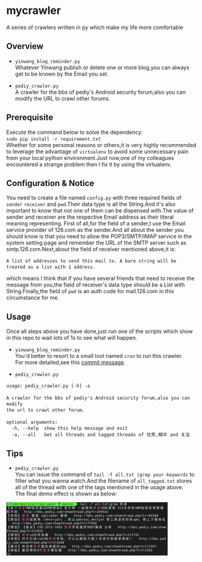 # mycrawler
 A series of crawlers written in py which make my life more comfortable  

## Overview
- `yinwang_blog_reminder.py`  
Whatever Yinwang publish or delete one or more blog,you can always get to be known
by the Email you set.

- `pediy_crawler.py`  
A crawler for the bbs of pediy's Android security forum,also you can modify the URL to crawl other forums.

## Prerequisite 
Execute the command below to solve the dependency:  
`sudo pip install -r requirement.txt`  
Whether for some personal reasons or others,it is very highly recommended to leverage the advantage of `virtualenv` to avoid some unnecessary pain from your local python environment.Just now,one of my colleagues encountered a strange problem then I fix it by using the virtualenv.

## Configuration & Notice 
You need to create a file named `config.py` with three required fields of `sender` `receiver` and `pwd`.Their data type is all the String.And it's also important to know that not one of them can be dispensed with.The value of sender and receiver are the respective Email address as their literal meaning representing. First of all,for the field of a sender,I use the Email service provider of 126.com as the sender.And all about the sender you should know is that you need to allow the POP3/SMTP/IMAP service in the system setting page and remember the URL of the SMTP server such as smtp.126.com.Next,about the field of receiver mentioned above,it is:  
```
A list of addresses to send this mail to. A bare string will be treated as a list with 1 address.
```
which means I think that if you have several friends that need to receive the message from you,the field of receiver's data type should be a List with String.Finally,the field of `pwd` is an auth code for mail.126.com in this circumstance for me.

## Usage
Once all steps above you have done,just run one of the scripts which show in this repo to wait lots of 1s to see what will happen.
- `yinwang_blog_reminder.py`   
You'd better to resort to a small tool named `cron` to run this crawler.  
For more detailed,see this [commit message](https://github.com/supersu097/mycrawler/commit/57c4bcd49da88f1c5cda615995acd88013835ece).

- `pediy_crawler.py`
```
usage: pediy_crawler.py [-h] -a

A crawler for the bbs of pediy's Android security forum,also you can modify
the url to crawl other forum.

optional arguments:
  -h, --help  show this help message and exit
  -a, --all   Get all threads and tagged threads of 优秀,精华 and 关注
```

## Tips
- `pediy_crawler.py`  
You can issue the command of `tail -f all.txt |grep your-keywords` to filter
what you wanna watch.And the filename of `all_tagged.txt` stores all of the thread with one of the tags mentioned in the usage above.  
The final demo effect is shown as below:  
<img src="screenshot/keyword_filter.png" width="428" height="141">
